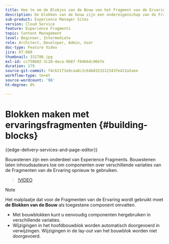 ```yaml
---
title: Hoe te om de Blokjes van de Bouw van het Fragment van de Ervaring te gebruiken
description: De blokken van de bouw zijn een ondereigenschap van de Fragmenten van de Ervaring die het hergebruik van authored componenten over variaties van de Fragmenten van de Ervaring toelaten.
sub-product: Experience Manager Sites
version: Cloud Service
feature: Experience Fragments
topic: Content Management
level: Beginner, Intermediate
role: Architect, Developer, Admin, User
doc-type: Feature Video
jira: KT-660
thumbnail: 331786.jpg
exl-id: cc758602-3c20-4eca-9b87-f04b6dc96bfe
duration: 179
source-git-commit: f4c621f3a9caa8c2c64b8323312343fe421a5aee
workflow-type: tm+mt
source-wordcount: '98'
ht-degree: 0%

---
```


# Blokken maken met ervaringsfragmenten {#building-blocks}

{{edge-delivery-services-and-page-editor}}

Bouwstenen zijn een onderdeel van Experience Fragments. Bouwstenen laten inhoudsauteurs toe om componenten over verschillende variaties van de Fragmenten van de Ervaring opnieuw te gebruiken.

>[!VIDEO](https://video.tv.adobe.com/v/331786?quality=12&learn=on)

>[!NOTE]
>
> Het malplaatje dat voor de Fragmenten van de Ervaring wordt gebruikt moet **de Blokken van de Bouw** als toegestane component omvatten.

* Met bouwblokken kunt u eenvoudig componenten hergebruiken in verschillende variaties.
* Wijzigingen in het hoofdbouwblok worden automatisch doorgevoerd in verwijzingen. Wijzigingen in de lay-out van het bouwblok worden niet doorgevoerd.

